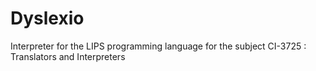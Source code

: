 # Dyslexio
Interpreter for the LIPS programming language for the subject CI-3725 : Translators and Interpreters
